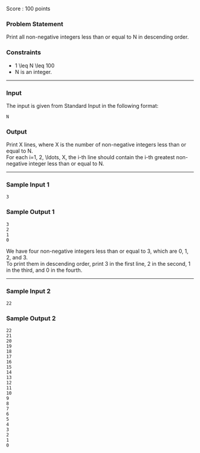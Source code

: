 Score : 100 points

### Problem Statement

Print all non-negative integers less than or equal to N in descending order.

### Constraints

* 1 \leq N \leq 100
* N is an integer.

---

### Input

The input is given from Standard Input in the following format:

```
N
```

### Output

Print X lines, where X is the number of non-negative integers less than or equal to N.  
For each i=1, 2, \ldots, X, the i-th line should contain the i-th greatest non-negative integer less than or equal to N.

---

### Sample Input 1

```
3
```

### Sample Output 1

```
3
2
1
0
```

We have four non-negative integers less than or equal to 3, which are 0, 1, 2, and 3.  
To print them in descending order, print 3 in the first line, 2 in the second, 1 in the third, and 0 in the fourth.

---

### Sample Input 2

```
22
```

### Sample Output 2

```
22
21
20
19
18
17
16
15
14
13
12
11
10
9
8
7
6
5
4
3
2
1
0
```